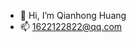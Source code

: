 - 👋 Hi, I’m Qianhong Huang
- 📫 1622122822@qq.com

<!---
hqh0727/hqh0727 is a ✨ special ✨ repository because its `README.md` (this file) appears on your GitHub profile.
You can click the Preview link to take a look at your changes.
--->
